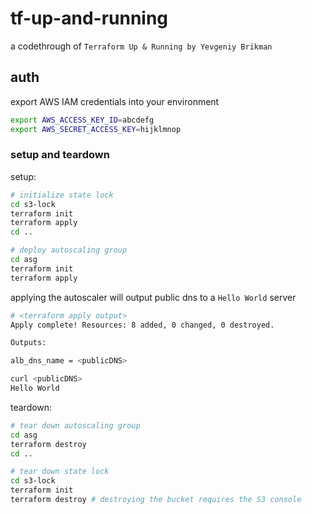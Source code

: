 # tf-up-and-running

a codethrough of `Terraform Up & Running by Yevgeniy Brikman`

## auth

export AWS IAM credentials into your environment

```bash
export AWS_ACCESS_KEY_ID=abcdefg
export AWS_SECRET_ACCESS_KEY=hijklmnop

```

### setup and teardown

setup:

```bash
# initialize state lock
cd s3-lock
terraform init
terraform apply
cd ..

# deploy autoscaling group
cd asg
terraform init
terraform apply

```

applying the autoscaler will output public dns to a `Hello World` server

``` bash
# <terraform apply output>
Apply complete! Resources: 8 added, 0 changed, 0 destroyed.

Outputs:

alb_dns_name = <publicDNS>

curl <publicDNS>
Hello World

```

teardown: 

```bash
# tear down autoscaling group
cd asg
terraform destroy
cd ..

# tear down state lock
cd s3-lock
terraform init
terraform destroy # destroying the bucket requires the S3 console

```

